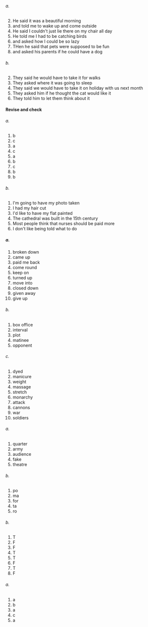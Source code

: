###### a.
2. He said it was a beautiful morning
3. and told me to wake up and come outside
4. He said I couldn't just lie there on my chair all day
5. He told me I had to be catching birds
6. and asked how I could be so lazy
7. THen he said that pets were supposed to be fun
8. and asked his parents if he could have a dog

###### b.
2. They said he would have to take it for walks
3. They asked where it was going to sleep
4. They said we would have to take it on holiday with us next month
5. They asked him if he thought the cat would like it
6. They told him to let them think about it

#### Revise and check

###### a. 
1. b
2. c
3. a
4. c
5. a
6. b
7. c
8. b
9. b

###### b.    
1. I'm going to have my photo taken
2. I had my hair cut
3. I'd like to have my flat painted
4. The cathedral was built in the 15th century
5. Most people think that nurses should be paid more
6. I don't like being told what to do

##### a.
1. broken down
2. came up
3. paid me back
4. come round
5. keep on
6. turned up
7. move into
8. closed down
9. given away
10. give up

###### b.
1. box office
2. interval
3. plot
4. matinee
5. opponent

###### c.
1. dyed
2. manicure
3. weight
4. massage
5. stretch
6. monarchy
7. attack
8. cannons
9. war
10. soldiers

###### a.
1. quarter
2. army
3. audience
4. fake
5. theatre

###### b.
1. po  
2. ma 
3. for
4. ta 
5. ro

###### b.          
1. T
2. F
3. F
4. T
5. T
6. F
7. T
8. F

###### a.
1. a           
2. b
3. a
4. c
5. a
